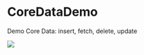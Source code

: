 # CoreDataDemo
Demo Core Data: insert, fetch, delete, update

![](https://www.flickr.com/photos/194242823@N08/51591367408/in/dateposted-public/)
